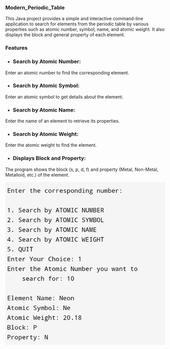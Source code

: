 ### Modern_Periodic_Table

This Java project provides a simple and interactive command-line application to search for elements from the periodic table by various properties such as atomic number, symbol, name, and atomic weight. It also displays the block and general property of each element.

### Features

- ### Search by Atomic Number:
Enter an atomic number to find the corresponding element.


- ### Search by Atomic Symbol: 

Enter an atomic symbol to get details about the element.


- ### Search by Atomic Name:


Enter the name of an element to retrieve its properties.

- ### Search by Atomic Weight:


Enter the atomic weight to find the element.


- ### Displays Block and Property:
  
The program shows the block (s, p, d, f) and property (Metal, Non-Metal, Metalloid, etc.) of the element.


![Alt text](https://github.com/dipendrad/Modern_Periodic_Table/blob/00f6f2f9abfd01dc9b72217fa004191f4b6807cc/Screenshot_20240831-115040.png)


